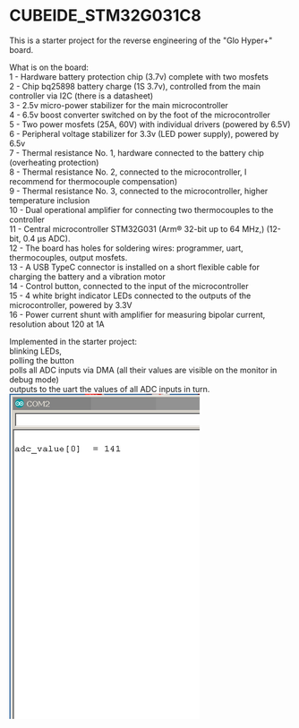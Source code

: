 # CUBEIDE_STM32G031C8

This is a starter project for the reverse engineering of the "Glo Hyper+" board.

What is on the board: <br>
1 - Hardware battery protection chip (3.7v) complete with two mosfets <br>
2 - Chip bq25898 battery charge (1S 3.7v), controlled from the main controller via I2C (there is a datasheet) <br>
3 - 2.5v micro-power stabilizer for the main microcontroller <br>
4 - 6.5v boost converter switched on by the foot of the microcontroller <br>
5 - Two power mosfets (25A, 60V) with individual drivers (powered by 6.5V) <br>
6 - Peripheral voltage stabilizer for 3.3v (LED power supply), powered by 6.5v <br>
7 - Thermal resistance No. 1, hardware connected to the battery chip (overheating protection) <br>
8 - Thermal resistance No. 2, connected to the microcontroller, I recommend for thermocouple compensation) <br>
9 - Thermal resistance No. 3, connected to the microcontroller, higher temperature inclusion <br>
10 - Dual operational amplifier for connecting two thermocouples to the controller <br>
11 - Central microcontroller STM32G031 (Arm® 32-bit up to 64 MHz,) (12-bit, 0.4 μs ADC). <br>
12 - The board has holes for soldering wires: programmer, uart, thermocouples, output mosfets. <br>
13 - A USB TypeC connector is installed on a short flexible cable for charging the battery and a vibration motor <br>
14 - Control button, connected to the input of the microcontroller <br>
15 - 4 white bright indicator LEDs connected to the outputs of the microcontroller, powered by 3.3V <br>
16 - Power current shunt with amplifier for measuring bipolar current, resolution about 120 at 1A <br>

Implemented in the starter project: <br>
blinking LEDs, <br>
polling the button <br>
polls all ADC inputs via DMA (all their values ​​are visible on the monitor in debug mode) <br>
outputs to the uart the values ​​of all ADC inputs in turn. <br> 
![Screenshot](glo21.gif?raw=true "Screenshot")
